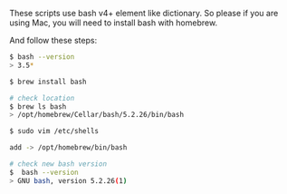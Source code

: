 These scripts use bash v4+ element like dictionary.
So please if you are using Mac, you will need to install bash with homebrew.

And follow these steps:

```bash
$ bash --version
> 3.5*

$ brew install bash

# check location 
$ brew ls bash
> /opt/homebrew/Cellar/bash/5.2.26/bin/bash

$ sudo vim /etc/shells

add -> /opt/homebrew/bin/bash

# check new bash version
$  bash --version
> GNU bash, version 5.2.26(1)
```